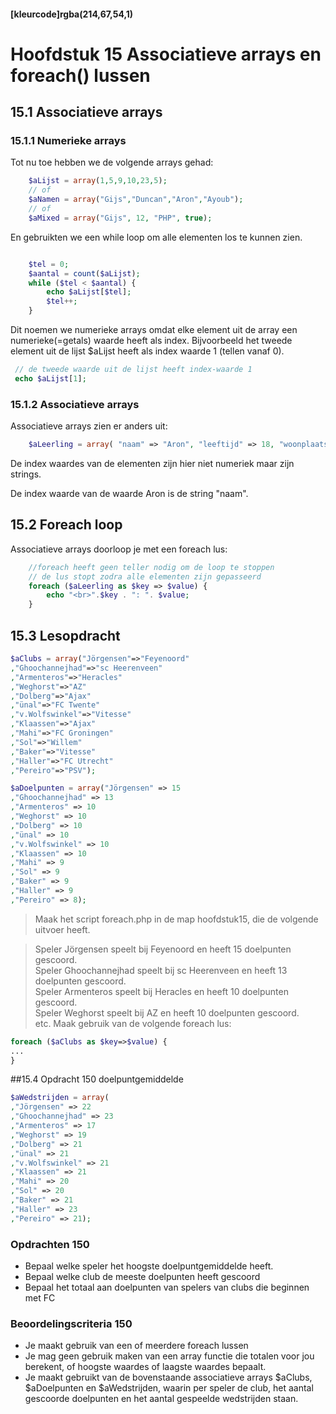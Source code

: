 #### [kleurcode]rgba(214,67,54,1)

#  Hoofdstuk 15 Associatieve arrays en foreach() lussen

## 15.1 Associatieve arrays

### 15.1.1 Numerieke arrays
Tot nu toe hebben we de volgende arrays gehad:
~~~php
    $aLijst = array(1,5,9,10,23,5);
    // of
    $aNamen = array("Gijs","Duncan","Aron","Ayoub");
    // of 
    $aMixed = array("Gijs", 12, "PHP", true);
~~~
En gebruikten we een while loop om alle elementen los te kunnen zien.
~~~php

    $tel = 0;
    $aantal = count($aLijst);
    while ($tel < $aantal) {
        echo $aLijst[$tel];
        $tel++;
    }
~~~
Dit noemen we numerieke arrays omdat elke element uit de array een numerieke(=getals) waarde heeft als index.
Bijvoorbeeld het tweede element uit de lijst $aLijst heeft als index waarde 1 (tellen vanaf 0). 

~~~php
 // de tweede waarde uit de lijst heeft index-waarde 1
 echo $aLijst[1];
~~~

### 15.1.2 Associatieve arrays

Associatieve arrays zien er anders uit:
~~~php
    $aLeerling = array( "naam" => "Aron", "leeftijd" => 18, "woonplaats" => "Vught"); 
~~~

De index waardes van de elementen zijn hier niet numeriek maar zijn strings.

De index waarde van de waarde Aron is de string "naam".

## 15.2 Foreach loop

Associatieve arrays doorloop je met een foreach lus:
~~~php
    //foreach heeft geen teller nodig om de loop te stoppen
    // de lus stopt zodra alle elementen zijn gepasseerd
    foreach ($aLeerling as $key => $value) {    
        echo "<br>".$key . ": ". $value;
    }
~~~
## 15.3 Lesopdracht

~~~php
$aClubs = array("Jörgensen"=>"Feyenoord"
,"Ghoochannejhad"=>"sc Heerenveen"
,"Armenteros"=>"Heracles"
,"Weghorst"=>"AZ"
,"Dolberg"=>"Ajax"
,"ünal"=>"FC Twente"
,"v.Wolfswinkel"=>"Vitesse"
,"Klaassen"=>"Ajax"
,"Mahi"=>"FC Groningen"
,"Sol"=>"Willem"
,"Baker"=>"Vitesse"
,"Haller"=>"FC Utrecht"
,"Pereiro"=>"PSV");

$aDoelpunten = array("Jörgensen" => 15
,"Ghoochannejhad" => 13
,"Armenteros" => 10
,"Weghorst" => 10
,"Dolberg" => 10
,"ünal" => 10
,"v.Wolfswinkel" => 10
,"Klaassen" => 10
,"Mahi" => 9
,"Sol" => 9
,"Baker" => 9
,"Haller" => 9
,"Pereiro" => 8);
~~~

>Maak het script foreach.php in de map hoofdstuk15, die de volgende uitvoer heeft.

>Speler Jörgensen speelt bij Feyenoord en heeft 15 doelpunten gescoord.
<br>Speler Ghoochannejhad speelt bij sc Heerenveen en heeft 13 doelpunten gescoord.
<br>Speler Armenteros speelt bij Heracles en heeft 10 doelpunten gescoord.
 <br>Speler Weghorst speelt bij AZ en heeft 10 doelpunten gescoord.
<br>etc.
Maak gebruik van de volgende foreach lus:
~~~php
foreach ($aClubs as $key=>$value) {
...
}
~~~
##15.4 Opdracht 150 doelpuntgemiddelde 
~~~php
$aWedstrijden = array(
,"Jörgensen" => 22
,"Ghoochannejhad" => 23
,"Armenteros" => 17
,"Weghorst" => 19
,"Dolberg" => 21
,"ünal" => 21
,"v.Wolfswinkel" => 21
,"Klaassen" => 21
,"Mahi" => 20
,"Sol" => 20
,"Baker" => 21
,"Haller" => 23
,"Pereiro" => 21);
~~~

### Opdrachten 150
- Bepaal welke speler het hoogste doelpuntgemiddelde heeft.
- Bepaal welke club de meeste doelpunten heeft gescoord
- Bepaal het totaal aan doelpunten van spelers van clubs die beginnen met FC

### Beoordelingscriteria 150

- Je maakt gebruik van een of meerdere foreach lussen
- Je mag geen gebruik maken van een array functie die totalen voor jou berekent, of hoogste waardes of laagste waardes bepaalt.
- Je maakt gebruikt van de bovenstaande associatieve arrays $aClubs, $aDoelpunten en $aWedstrijden, waarin per speler de club, het aantal gescoorde doelpunten en het aantal gespeelde wedstrijden staan.